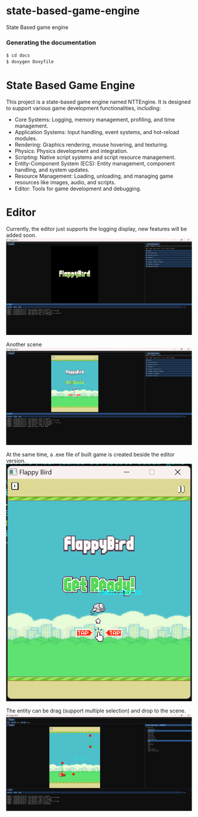 # state-based-game-engine

State Based game engine

### Generating the documentation

```bash
$ cd docs
$ doxygen Doxyfile
```

# State Based Game Engine

This project is a state-based game engine named NTTEngine. It is designed to support various game development functionalities, including:

-   Core Systems: Logging, memory management, profiling, and time management.
-   Application Systems: Input handling, event systems, and hot-reload modules.
-   Rendering: Graphics rendering, mouse hovering, and texturing.
-   Physics: Physics development and integration.
-   Scripting: Native script systems and script resource management.
-   Entity-Component System (ECS): Entity management, component handling, and system updates.
-   Resource Management: Loading, unloading, and managing game resources like images, audio, and scripts.
-   Editor: Tools for game development and debugging.

# Editor

Currently, the editor just supports the logging display, new features will be added soon.
![alt text](images/example-editor.png)

Another scene
![alt text](images/editor-second-scene.png)

At the same time, a .exe file of built game is created beside the editor version.
![alt text](images/game-version.png)

The entity can be drag (support multiple selection) and drop to the scene.
![alt text](images/drag-drop-entity.png)
